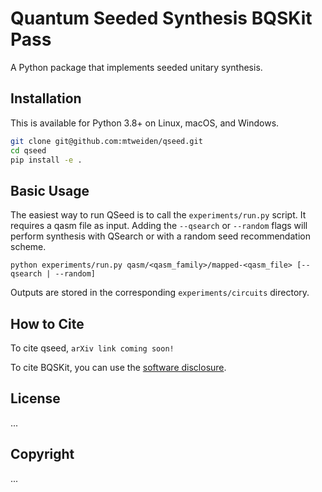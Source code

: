 # Quantum Seeded Synthesis BQSKit Pass

A Python package that implements seeded unitary synthesis.

## Installation

This is available for Python 3.8+ on Linux, macOS, and Windows.

```sh
git clone git@github.com:mtweiden/qseed.git
cd qseed
pip install -e .
```

## Basic Usage
The easiest way to run QSeed is to call the `experiments/run.py` script. It requires a qasm file as input. Adding the `--qsearch` or `--random` flags will perform synthesis with QSearch or with a random seed recommendation scheme.
```
python experiments/run.py qasm/<qasm_family>/mapped-<qasm_file> [--qsearch | --random]
```
Outputs are stored in the corresponding `experiments/circuits` directory.

## How to Cite

To cite qseed, `arXiv link coming soon!`

To cite BQSKit, you can use the [software disclosure](https://www.osti.gov/biblio/1785933).

## License
...

## Copyright
...
